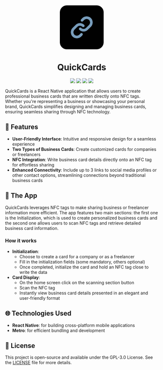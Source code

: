 <div align="center">

![](android/app/src/main/res/mipmap-xxhdpi/ic_launcher.png)

# QuickCards
![](https://img.shields.io/github/last-commit/Pako3549/QuickCards?&style=for-the-badge&color=8272a4&logoColor=D9E0EE&labelColor=292324)
![](https://img.shields.io/github/stars/Pako3549/QuickCards?style=for-the-badge&logo=polestar&color=FFB1C8&logoColor=D9E0EE&labelColor=292324)
![](https://img.shields.io/github/repo-size/Pako3549/QuickCards?color=CAC992&label=SIZE&logo=files&style=for-the-badge&logoColor=D9E0EE&labelColor=292324)
[![](https://img.shields.io/github/v/release/Pako3549/QuickCards?color=CAC992&label=RELEASE&style=for-the-badge&logoColor=D9E0EE&labelColor=292324)](https://github.com/Pako3549/QuickCards/releases)

</div>

QuickCards is a React Native application that allows users to create professional business cards that are written directly onto NFC tags. Whether you're representing a business or showcasing your personal brand, QuickCards simplifies designing and managing business cards, ensuring seamless sharing through NFC technology.

## 🚀 Features
- **User-Friendly Interface**: Intuitive and responsive design for a seamless experience
- **Two Types of Business Cards**: Create customized cards for companies or freelancers
- **NFC Integration**: Write business card details directly onto an NFC tag for effortless sharing
- **Enhanced Connectivity**: Include up to 3 links to social media profiles or other contact options, streamlining connections beyond traditional business cards

## 📱 The App
QuickCards leverages NFC tags to make sharing business or freelancer information more efficient. The app features two main sections: the first one is the Initialization, which is used to create personalized business cards and the second one allows users to scan NFC tags and retrieve detailed business card information.

### How it works

- **Initialization**:
    - Choose to create a card for a company or as a freelancer
    - Fill in the initialization fields (some mandatory, others optional)
    - Once completed, initialize the card and hold an NFC tag close to write the data
- **Card Display**:
    - On the home screen click on the scanning section button
    - Scan the NFC tag
    - Instantly view business card details presented in an elegant and user-friendly format

## 🌐 Technologies Used
- **React Native**: for building cross-platform mobile applications
- **Metro**: for efficient bundling and development

## 📄 License
This project is open-source and available under the GPL-3.0 License. See the [LICENSE](https://github.com/Pako3549/QuickCards/blob/main/LICENSE) file for more details.
